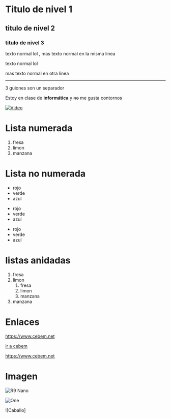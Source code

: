 # Titulo de nivel 1
## titulo de nivel 2
### titulo de nivel 3 

texto normal lol
, mas texto normal en la misma linea

texto normal lol

mas texto normal en otra linea

--- 
3 guiones son un separador




Estoy en clase de **informática** y ~~no~~ me gusta contornos 

[![Video](https://img.youtube.com/vi/mCdA4bJAGGk/0.jpg)](https://youtu.be/dQw4w9WgXcQ?si=cu75rwtqDgmnutpf)

# Lista numerada

1. fresa
2. limon
3. manzana

# Lista no numerada

- rojo
- verde
- azul

+ rojo
+ verde
+ azul
  
* rojo
* verde
* azul

# listas anidadas

1. fresa
2. limon 
   1. fresa
   2. limon
   3. manzana   
3. manzana

# Enlaces

https://www.cebem.net

[ir a cebem](https://www.cebem.net)

<https://www.cebem.net>

# Imagen

![R9 Nano](https://content2.rozetka.com.ua/goods/images/big/49577133.jpg)

![One](number_one.jpg)

![Caballo]





